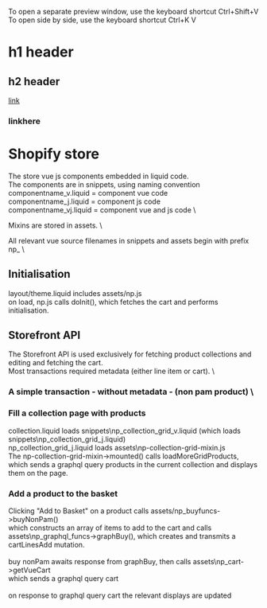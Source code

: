 To open a separate preview window, use the keyboard shortcut Ctrl+Shift+V
To open side by side, use the keyboard shortcut Ctrl+K V

# h1 header
## h2 header

[link](./index.md#linkhere)

### linkhere

# Shopify store
The store vue js components embedded in liquid code. \
The components are in snippets, using naming convention \
componentname_v.liquid = component vue code \
componentname_j.liquid = component js code \
componentname_vj.liquid = component vue and js code \

Mixins are stored in assets. \

All relevant vue source filenames in snippets and assets begin with prefix np_ \

## Initialisation
layout/theme.liquid includes assets/np.js \
on load, np.js calls doInit(), which fetches the cart and performs initialisation.

## Storefront API
The Storefront API is used exclusively for fetching product collections and editing and fetching the cart. \
Most transactions required metadata (either line item or cart). \
### A simple transaction - without metadata - (non pam product) \
### Fill a collection page with products
collection.liquid loads snippets\np_collection_grid_v.liquid (which loads snippets\np_collection_grid_j.liquid) \
np_collection_grid_j.liquid loads assets\np-collection-grid-mixin.js \
The np-collection-grid-mixin->mounted() calls loadMoreGridProducts, which sends a graphql query products in the current collection and displays them on the page.

### Add a product to the basket
Clicking "Add to Basket" on a product calls assets/np_buyfuncs->buyNonPam() \
which constructs an array of items to add to the cart and calls \
assets\np_graphql_funcs->graphBuy(), which creates and transmits a cartLinesAdd mutation. \
\
buy nonPam awaits response from graphBuy, then calls assets\np_cart->getVueCart \
which sends a graphql query cart \
\
on response to graphql query cart the relevant displays are updated













